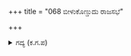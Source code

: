 +++
title = "068 ಬೀಳುಕೊಣ್ಡುದು ರಾಜಸಭೆ"

+++

<details><summary>ಗದ್ಯ (ಕ.ಗ.ಪ) </summary>

68. ರಾಜಸಭೆಯಲ್ಲಿದ್ದವರು ತಮ್ಮ ಮನೆಗಳಿಗೆ ತೆರಳಿದರು. ಸೈಂಧವನು ತನಗೆ ಮರಣವೋ ಜೀವನವೋ ಎಂಬ ಚಿಂತೆಯಲ್ಲಿದ್ದನು. ಶಸ್ತ್ರ ವಿದ್ಯಾಗುರುವಾದ ದ್ರೋಣನ ವಿವಿಧ ವ್ಯೂಹ ರಚನೆಯ ವಿವರಗಳನ್ನ ಕೇಳಿದ ಕೃಷ್ಣ ನಸುನಗುತ್ತಾ ಅರ್ಜುನನಿಗೆ ಕರುಣೆಯಿಂದ ಆ ವಿವರಗಳನ್ನು ಹೇಳಿದನು.
</details>
